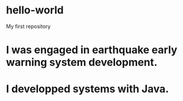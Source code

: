 # hello-world
My first repository

# I was engaged in earthquake early warning system development.
# I developped systems with Java.
